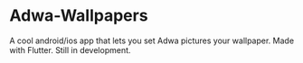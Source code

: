 # Adwa-Wallpapers
A cool android/ios app that lets you set Adwa pictures your wallpaper. Made with Flutter. Still in development.
